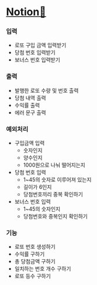 # [Notion💚](https://vinivini.notion.site/3-3c05742f02704e01a1efd01f97d27e21)

### 입력

- 로또 구입 금액 입력받기
- 당첨 번호 입력받기
- 보너스 번호 입력받기

### 출력

- 발행한 로또 수량 및 번호 출력
- 당첨 내역 출력
- 수익률 출력
- 에러 문구 출력

### 예외처리

- 구입금액 입력
  - 숫자인지
  - 양수인지
  - 1000원으로 나눠 떨어지는지
- 당첨 번호 입력
  - 1~45의 숫자로 이루어져 있는지
  - 길이가 6인지
  - 당첨번호끼리 중복 확인하기
- 보너스 번호 입력
  - 1~45의 숫자인지
  - 당첨번호와 중복인지 확인하기

### 기능

- 로또 번호 생성하기
- 수익률 구하기
- 총 당첨금액 구하기
- 일치하는 번호 개수 구하기
- 로또 등수 구하기
